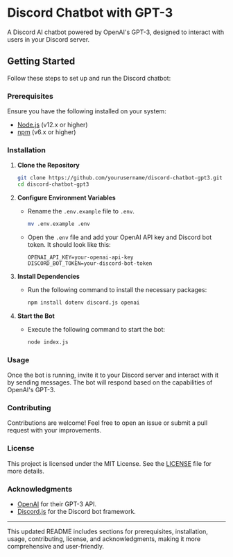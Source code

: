# Discord Chatbot with GPT-3

A Discord AI chatbot powered by OpenAI's GPT-3, designed to interact with users in your Discord server.

## Getting Started

Follow these steps to set up and run the Discord chatbot:

### Prerequisites

Ensure you have the following installed on your system:

- [Node.js](https://nodejs.org/) (v12.x or higher)
- [npm](https://www.npmjs.com/get-npm) (v6.x or higher)

### Installation

1. **Clone the Repository**

   ```sh
   git clone https://github.com/yourusername/discord-chatbot-gpt3.git
   cd discord-chatbot-gpt3
   ```

2. **Configure Environment Variables**

   - Rename the `.env.example` file to `.env`.

     ```sh
     mv .env.example .env
     ```

   - Open the `.env` file and add your OpenAI API key and Discord bot token. It should look like this:

     ```env
     OPENAI_API_KEY=your-openai-api-key
     DISCORD_BOT_TOKEN=your-discord-bot-token
     ```

3. **Install Dependencies**

   - Run the following command to install the necessary packages:

     ```sh
     npm install dotenv discord.js openai
     ```

4. **Start the Bot**

   - Execute the following command to start the bot:

     ```sh
     node index.js
     ```

### Usage

Once the bot is running, invite it to your Discord server and interact with it by sending messages. The bot will respond based on the capabilities of OpenAI's GPT-3.

### Contributing

Contributions are welcome! Feel free to open an issue or submit a pull request with your improvements.

### License

This project is licensed under the MIT License. See the [LICENSE](LICENSE) file for more details.

### Acknowledgments

- [OpenAI](https://www.openai.com/) for their GPT-3 API.
- [Discord.js](https://discord.js.org/#/) for the Discord bot framework.

---

This updated README includes sections for prerequisites, installation, usage, contributing, license, and acknowledgments, making it more comprehensive and user-friendly.
